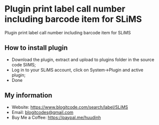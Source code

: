 # Plugin print label call number including barcode item for SLiMS
Plugin print label call number including barcode item for SLiMS
## How to install plugin
- Download the plugin, extract and upload to plugins folder in the source code SliMS;
- Log in to your SLiMS account, click on System->Plugin and active plugin;
- Done
## My information
- Website: https://www.blogitcode.com/search/label/SLiMS
- Email: blogitcodes@gmail.com
- Buy Me a Coffee: https://paypal.me/huudinh
